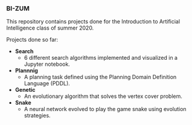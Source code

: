### BI-ZUM
This repository contains projects done for the Introduction to Artificial Intelligence class of summer 2020.

Projects done so far:
- __Search__
	- 6 different search algorithms implemented and visualized in a Jupyter notebook.
- __Plannnig__
	- A planning task defined using the Planning Domain Definition Language (PDDL).
- __Genetic__
    - An evolutionary algorithm that solves the vertex cover problem.
- __Snake__
    - A neural network evolved to play the game snake using evolution strategies.
